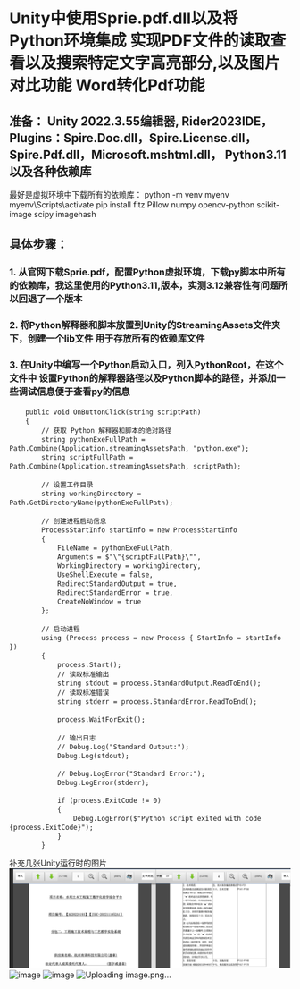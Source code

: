 # Unity中使用Sprie.pdf.dll以及将Python环境集成 实现PDF文件的读取查看以及搜索特定文字高亮部分,以及图片对比功能 Word转化Pdf功能
## 准备： Unity 2022.3.55编辑器, Rider2023IDE，Plugins：Spire.Doc.dll，Spire.License.dll，Spire.Pdf.dll，Microsoft.mshtml.dll， Python3.11以及各种依赖库
最好是虚拟环境中下载所有的依赖库：
python -m venv myenv
myenv\Scripts\activate
pip install fitz Pillow numpy opencv-python scikit-image scipy imagehash
## 具体步骤：
### 1. 从官网下载Sprie.pdf，配置Python虚拟环境，下载py脚本中所有的依赖库，我这里使用的Python3.11,版本，实测3.12兼容性有问题所以回退了一个版本 
### 2. 将Python解释器和脚本放置到Unity的StreamingAssets文件夹下，创建一个lib文件 用于存放所有的依赖库文件
### 3. 在Unity中编写一个Python启动入口，列入PythonRoot，在这个文件中 设置Python的解释器路径以及Python脚本的路径，并添加一些调试信息便于查看py的信息

        public void OnButtonClick(string scriptPath)
        {
            // 获取 Python 解释器和脚本的绝对路径
            string pythonExeFullPath = Path.Combine(Application.streamingAssetsPath, "python.exe");
            string scriptFullPath = Path.Combine(Application.streamingAssetsPath, scriptPath);

            // 设置工作目录
            string workingDirectory = Path.GetDirectoryName(pythonExeFullPath);

            // 创建进程启动信息
            ProcessStartInfo startInfo = new ProcessStartInfo
            {
                FileName = pythonExeFullPath,
                Arguments = $"\"{scriptFullPath}\"",
                WorkingDirectory = workingDirectory,
                UseShellExecute = false,
                RedirectStandardOutput = true,
                RedirectStandardError = true,
                CreateNoWindow = true
            };

            // 启动进程
            using (Process process = new Process { StartInfo = startInfo })
            {
                process.Start();
                // 读取标准输出
                string stdout = process.StandardOutput.ReadToEnd();
                // 读取标准错误
                string stderr = process.StandardError.ReadToEnd();

                process.WaitForExit();

                // 输出日志
                // Debug.Log("Standard Output:");
                Debug.Log(stdout);

                // Debug.LogError("Standard Error:");
                Debug.LogError(stderr);

                if (process.ExitCode != 0)
                {
                    Debug.LogError($"Python script exited with code {process.ExitCode}");
                }
            }
            






补充几张Unity运行时的图片
![image](https://github.com/SlienceLove/UnityPdfTools/blob/main/Src/9c3f12fa-44de-4770-a4aa-8511af36421f.png)
![image](https://github.com/user-attachments/assets/c2c623e9-ef24-4627-b4e0-2cf2ff328347)
![image](https://github.com/user-attachments/assets/8c5d28cb-2dca-4f1c-b374-d33fa0635ce3)
![Uploading image.png…]()

